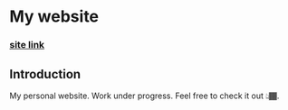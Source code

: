 # My website

### [site link](https://adithyankp.netlify.app/)

## Introduction
My personal website. Work under progress. Feel free to check it out 👆🏾.
